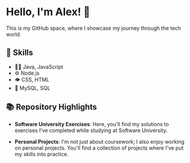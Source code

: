 # Hello, I'm Alex! 👋

This is my GitHub space, where I showcase my journey through the tech world.

## 🔧 Skills
- 👨‍💻 Java, JavaScript
- ⚙️ Node.js
- 👁️ CSS, HTML
- 💽 MySQL, SQL

## 📚 Repository Highlights

- **Software University Exercises**: Here, you'll find my solutions to exercises I've completed while studying at Software University.

- **Personal Projects**: I'm not just about coursework; I also enjoy working on personal projects. You'll find a collection of projects where I've put my skills into practice.
